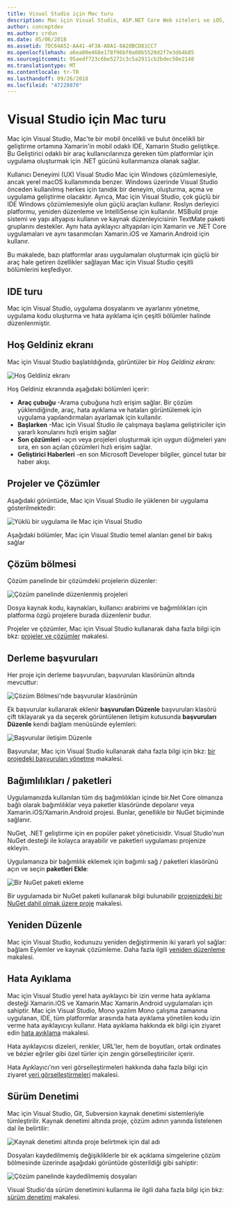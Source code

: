 ```yaml
---
title: Visual Studio için Mac turu
description: Mac için Visual Studio, ASP.NET Core Web siteleri ve iOS, Android, Mac ve Xamarin.Forms için Xamarin projeleri dahil olmak üzere, macOS üzerinde .NET uygulama derlemek için bir tümleşik geliştirme ortamı sağlar.
author: conceptdev
ms.author: crdun
ms.date: 05/06/2018
ms.assetid: 7DC64A52-AA41-4F3A-A8A1-8A20BCD81CC7
ms.openlocfilehash: a6ea00e468e178f96bf0a08b5520d2f7e3d64b85
ms.sourcegitcommit: 95aedf723c6be5272c3c5a2911cb2bdec50e2148
ms.translationtype: MT
ms.contentlocale: tr-TR
ms.lasthandoff: 09/26/2018
ms.locfileid: "47228870"
---
```

# <a name="visual-studio-for-mac-tour"></a>Visual Studio için Mac turu

Mac için Visual Studio, Mac'te bir mobil öncelikli ve bulut öncelikli bir geliştirme ortamına Xamarin'in mobil odaklı IDE, Xamarin Studio geliştikçe. Bu Geliştirici odaklı bir araç kullanıcılarınıza gereken tüm platformlar için uygulama oluşturmak için .NET gücünü kullanmanıza olanak sağlar.

Kullanıcı Deneyimi (UX) Visual Studio Mac için Windows çözümlemesiyle, ancak yerel macOS kullanımında benzer. Windows üzerinde Visual Studio önceden kullanılmış herkes için tanıdık bir deneyim, oluşturma, açma ve uygulama geliştirme olacaktır. Ayrıca, Mac için Visual Studio, çok güçlü bir IDE Windows çözümlemesiyle olun güçlü araçları kullanır. Roslyn derleyici platformu, yeniden düzenleme ve IntelliSense için kullanılır. MSBuild proje sistemi ve yapı altyapısı kullanın ve kaynak düzenleyicisinin TextMate paketi gruplarını destekler. Aynı hata ayıklayıcı altyapıları için Xamarin ve .NET Core uygulamaları ve aynı tasarımcıları Xamarin.iOS ve Xamarin.Android için kullanır.

Bu makalede, bazı platformlar arası uygulamaları oluşturmak için güçlü bir araç hale getiren özellikler sağlayan Mac için Visual Studio çeşitli bölümlerini keşfediyor.

## <a name="ide-tour"></a>IDE turu

Mac için Visual Studio, uygulama dosyalarını ve ayarlarını yönetme, uygulama kodu oluşturma ve hata ayıklama için çeşitli bölümler halinde düzenlenmiştir.

## <a name="welcome-screen"></a>Hoş Geldiniz ekranı

Mac için Visual Studio başlatıldığında, görüntüler bir *Hoş Geldiniz ekranı*:

![Hoş Geldiniz ekranı](media/ide-tour-image1.png)

Hoş Geldiniz ekranında aşağıdaki bölümleri içerir:

- **Araç çubuğu** -Arama çubuğuna hızlı erişim sağlar. Bir çözüm yüklendiğinde, araç, hata ayıklama ve hataları görüntülemek için uygulama yapılandırmaları ayarlamak için kullanılır.
- **Başlarken** -Mac için Visual Studio ile çalışmaya başlama geliştiriciler için yararlı konularını hızlı erişim sağlar
- **Son çözümleri** -açın veya projeleri oluşturmak için uygun düğmeleri yanı sıra, en son açılan çözümleri hızlı erişim sağlar.
- **Geliştirici Haberleri** -en son Microsoft Developer bilgiler, güncel tutar bir haber akışı.

## <a name="solutions-and-projects"></a>Projeler ve Çözümler

Aşağıdaki görüntüde, Mac için Visual Studio ile yüklenen bir uygulama gösterilmektedir:

![Yüklü bir uygulama ile Mac için Visual Studio](media/ide-tour-image17.png)

Aşağıdaki bölümler, Mac için Visual Studio temel alanları genel bir bakış sağlar

## <a name="solution-pad"></a>Çözüm bölmesi

Çözüm panelinde bir çözümdeki projelerin düzenler:

![Çözüm panelinde düzenlenmiş projeleri](media/ide-tour-image18.png)

Dosya kaynak kodu, kaynakları, kullanıcı arabirimi ve bağımlılıkları için platforma özgü projelere burada düzenlenir budur.

Projeler ve çözümler, Mac için Visual Studio kullanarak daha fazla bilgi için bkz: [projeler ve çözümler](projects-and-solutions.md) makalesi.

## <a name="assembly-references"></a>Derleme başvuruları
 
Her proje için derleme başvuruları, başvuruları klasörünün altında mevcuttur:

![Çözüm Bölmesi'nde başvurular klasörünün](media/ide-tour-image19.png)

Ek başvurular kullanarak eklenir **başvuruları Düzenle** başvuruları klasörü çift tıklayarak ya da seçerek görüntülenen iletişim kutusunda **başvuruları Düzenle** kendi bağlam menüsünde eylemleri:
 
![Başvurular iletişim Düzenle](media/ide-tour-image20.png)

Başvurular, Mac için Visual Studio kullanarak daha fazla bilgi için bkz: [bir projedeki başvuruları yönetme](managing-references-in-a-project.md) makalesi.

## <a name="dependencies--packages"></a>Bağımlılıkları / paketleri

Uygulamanızda kullanılan tüm dış bağımlılıkları içinde bir.Net Core olmanıza bağlı olarak bağımlılıklar veya paketler klasöründe depolanır veya Xamarin.iOS/Xamarin.Android projesi. Bunlar, genellikle bir NuGet biçiminde sağlanır.

NuGet, .NET geliştirme için en popüler paket yöneticisidir. Visual Studio'nun NuGet desteği ile kolayca arayabilir ve paketleri uygulaması projenize ekleyin.

Uygulamanıza bir bağımlılık eklemek için bağımlı sağ / paketleri klasörünü açın ve seçin **paketleri Ekle**:

![Bir NuGet paketi ekleme](media/ide-tour-image21.png)

Bir uygulamada bir NuGet paketi kullanarak bilgi bulunabilir [projenizdeki bir NuGet dahil olmak üzere proje](nuget-walkthrough.md) makalesi.

## <a name="refactoring"></a>Yeniden Düzenle

Mac için Visual Studio, kodunuzu yeniden değiştirmenin iki yararlı yol sağlar: bağlam Eylemler ve kaynak çözümleme. Daha fazla ilgili [yeniden düzenleme](refactoring.md) makalesi.

## <a name="debugging"></a>Hata Ayıklama

Mac için Visual Studio yerel hata ayıklayıcı bir izin verme hata ayıklama desteği Xamarin.iOS ve Xamarin.Mac Xamarin.Android uygulamaları için sahiptir. Mac için Visual Studio, Mono yazılım Mono çalışma zamanına uygulanan, IDE, tüm platformlar arasında hata ayıklama yönetilen kodu izin verme hata ayıklayıcıyı kullanır. Hata ayıklama hakkında ek bilgi için ziyaret edin [hata ayıklama](debugging.md) makalesi.

Hata ayıklayıcısı dizeleri, renkler, URL'ler, hem de boyutları, ortak ordinates ve bézier eğriler gibi özel türler için zengin görselleştiriciler içerir.

Hata Ayıklayıcı'nın veri görselleştirmeleri hakkında daha fazla bilgi için ziyaret [veri görselleştirmeleri](data-visualizations.md) makalesi.

## <a name="version-control"></a>Sürüm Denetimi

Mac için Visual Studio, Git, Subversion kaynak denetimi sistemleriyle tümleştirilir. Kaynak denetimi altında proje, çözüm adının yanında listelenen dal ile belirtilir: 

![Kaynak denetimi altında proje belirtmek için dal adı](media/ide-tour-image22.png)

Dosyaları kaydedilmemiş değişikliklerle bir ek açıklama simgelerine çözüm bölmesinde üzerinde aşağıdaki görüntüde gösterildiği gibi sahiptir:

![Çözüm panelinde kaydedilmemiş dosyaları](media/ide-tour-image23.png)

Visual Studio'da sürüm denetimini kullanma ile ilgili daha fazla bilgi için bkz: [sürüm denetimi](version-control.md) makalesi.